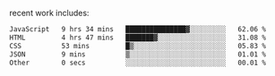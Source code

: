
<!--<img width="1415" height="100" alt="blu" src="https://github.com/rdsilva01/rdsilva01/assets/101207588/deb060e5-d035-4f09-b511-e3f50605b207">-->

<!-- \> Enthusiastic about developing and building solutions <br>
\> Computer Science and Engineering @ UBI -->

<!-- <a href="https://www.rodrigosilva.live/">personal website</a> 🏁 -->

<!-- ![](https://komarev.com/ghpvc/?username=rdsilva01) -->

recent work includes:
<!--START_SECTION:waka-->

```txt
JavaScript   9 hrs 34 mins   ███████████████▓░░░░░░░░░   62.06 %
HTML         4 hrs 47 mins   ███████▓░░░░░░░░░░░░░░░░░   31.08 %
CSS          53 mins         █▒░░░░░░░░░░░░░░░░░░░░░░░   05.83 %
JSON         9 mins          ▒░░░░░░░░░░░░░░░░░░░░░░░░   01.01 %
Other        0 secs          ░░░░░░░░░░░░░░░░░░░░░░░░░   00.01 %
```

<!--END_SECTION:waka-->

